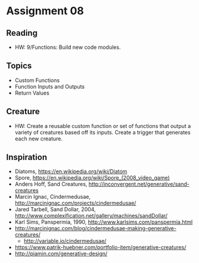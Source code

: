 # Assignment 08
## Reading
- HW: 9/Functions: Build new code modules.
## Topics
- Custom Functions
- Function Inputs and Outputs
- Return Values
## Creature
- HW: Create a reusable custom function or set of functions that output a variety of creatures based off its inputs. Create a trigger that generates each new creature. 
## Inspiration
- Diatoms, https://en.wikipedia.org/wiki/Diatom 
- Spore, https://en.wikipedia.org/wiki/Spore_(2008_video_game) 
- Anders Hoff, Sand Creatures, http://inconvergent.net/generative/sand-creatures 
- Marcin Ignac, Cindermedusae, http://marcinignac.com/projects/cindermedusae/
- Jared Tarbell, Sand Dollar, 2004, http://www.complexification.net/gallery/machines/sandDollar/ 
- Karl Sims, Panspermia, 1990, http://www.karlsims.com/panspermia.html
- http://marcinignac.com/blog/cindermedusae-making-generative-creatures/
  - http://variable.io/cindermedusae/
- https://www.patrik-huebner.com/portfolio-item/generative-creatures/
- http://piamin.com/generative-design/
